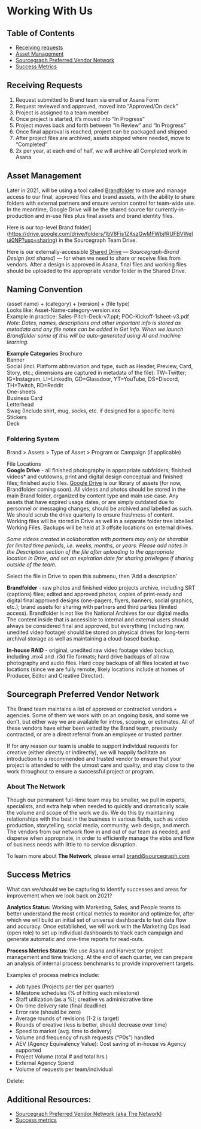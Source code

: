 # Working With Us

## Table of Contents
- [Receiving requests](#receiving-requests)
- [Asset Management](#asset-management)
- [Sourcegraph Preferred Vendor Network](#sourcegraph-preferred-vendor-network)
- [Success Metrics](#success-metrics)

## Receiving Requests

1. Request submitted to Brand team via email or Asana Form
1. Request reviewed and approved, moved into “Approved/On deck”
1. Project is assigned to a team member
1. Once project is started, it’s moved into “In Progress”
1. Project moves back and forth between “In Review” and “In Progress”
1. Once final approval is reached, project can be packaged and shipped
1. After project files are archived, assets shipped where needed, move to “Completed”
1. 2x per year, at each end of half, we will archive all Completed work in Asana


## Asset Management

Later in 2021, will be using a tool called [Brandfolder](https://brandfolder.com/home) to store and manage access to our final, approved files and brand assets, with the ability to share folders with external partners and ensure version control for team-wide use. In the meantime, Google Drive will be the shared source for currently-in-production and in-use files plus final assets and brand identity files.

Here is our top-level Brand folder](https://drive.google.com/drive/folders/1bV8Fis1ZKszGwMFWbjfRUFBVWeIui0NP?usp=sharing) in the Sourcegraph Team Drive.

Here is our externally-accessible [Shared Drive](https://drive.google.com/drive/folders/0AB4h8L66C8qAUk9PVA) — *Sourcegraph-Brand Design (ext shared)* — for when we need to share or receive files from vendors. After a design is approved in Asana, final files and working files should be uploaded to the appropriate vendor folder in the Shared Drive.

## Naming Convention
(asset name) + (category) + (version) + (file type)  
Looks like: Asset-Name-category-version.xxx  
Example in practice: Sales-Pitch-Deck-v7.ppt; POC-Kickoff-1sheet-v3.pdf  
*Note: Dates, names, descriptions and other important info is stored as metadata and any file notes can be added in Get Info. When we launch Brandfolder some of this will be auto-generated using AI and machine learning.*

**Example Categories**
Brochure  
Banner  
Social (incl. Platform abbreviation and type, such as Header, Preview, Card, Story, etc.; dimensions are captured in metadata of the file): TW=Twitter; IG=Instagram, LI=LinkedIn, GD=Glassdoor, YT=YouTube, DS=Discord, TH=Twitch, RD=Reddit  
One-sheets  
Business Card  
Letterhead  
Swag (Include shirt, mug, socks, etc. if designed for a specific item)  
Stickers  
Deck  

### Foldering System
Brand > Assets > Type of Asset > Program or Campaign (if applicable)

File Locations  
**Google Drive** - all finished photography in appropriate subfolders; finished videos* and cutdowns; print and digital design conceptual and finished files; finished audio files. [Google Drive](https://drive.google.com/drive/folders/1bV8Fis1ZKszGwMFWbjfRUFBVWeIui0NP) is our library of assets (for now, Brandfolder coming soon). All videos and photos should be stored in the main Brand folder, organized by content type and main use case. Any assets that have expired usage dates, or are simply outdated due to personnel or messaging changes, should be archived and labelled as such. We should scrub the drive quarterly to ensure freshness of content. Working files will be stored in Drive as well in a separate folder tree labelled Working Files. Backups will be held at 3 offsite locations on external drives.

*Some videos created in collaboration with partners may only be sharable for limited time periods, i.e. weeks, months, or years. Please add notes in the Description section of the file after uploading to the appropriate location in Drive, and set an expiration date for sharing privileges if sharing outside of the team.*

Select the file in Drive to open this submenu, then ‘Add a description’

**Brandfolder** - raw photos and finished video projects archive, including SRT (captions) files; edited and approved photos; copies of print-ready and digital final approved designs (one-pagers, flyers, banners, social graphics, etc.); brand assets for sharing with partners and third parties (limited access). Brandfolder is not like the National Archives for our digital media. The content inside that is accessible to internal and external users should always be considered final and approved, but everything (including raw, unedited video footage) should be stored on physical drives for long-term archival storage as well as maintaining a cloud-based backup.

**In-house RAID** - original, unedited raw video footage video backup, including .mx4 and .r3d file formats; hard drive backups of all raw photography and audio files. Hard copy backups of all files located at two locations (since we are fully remote, likely locations include at homes of Producer, Editor and Creative Director).


## Sourcegraph Preferred Vendor Network
The Brand team maintains a list of approved or contracted vendors + agencies. Some of them we work with on an ongoing basis, and some we don’t, but either way we are available for intros, scoping, or estimates. All of these vendors have either been vetted by the Brand team, previously contracted, or are a direct referral from an employee or trusted partner. 

If for any reason our team is unable to support individual requests for creative (either directly or indirectly), we will happily facilitate an introduction to a recommended and trusted vendor to ensure that your project is attended to with the utmost care and quality, and stay close to the work throughout to ensure a successful project or program. 

### About The Network
Though our permanent full-time team may be smaller, we pull in experts, specialists, and extra help when needed to quickly and dramatically scale the volume and scope of the work we do. We do this by maintaining relationships with the best in the business in various fields, such as video production, storytelling, social media, community, web design, and merch. The vendors from our network flow in and out of our team as needed, and disperse when appropriate, in order to efficiently manage the ebbs and flow of business needs with little to no service disruption.


To learn more about **The Network**, please email brand@sourcegraph.com 


## Success Metrics

What can we/should we be capturing to identify successes and areas for improvement when we look back on 2021?

**Analytics Status:** Working with Marketing, Sales, and People teams to better understand the most critical metrics to monitor and optimize for, after which we will build an initial set of universal dashboards to test data flow and accuracy. Once established, we will work with the Marketing Ops lead (open role) to set up individual dashboards to track each campaign and generate automatic and one-time reports for read-outs.

**Process Metrics Status:** We use Asana and Harvest tor project management and time tracking. At the end of each quarter, we can prepare an analysis of internal process benchmarks to provide improvement targets.

Examples of process metrics include:

- Job types (Projects per tier per quarter)
- Milestone schedules (% of hitting each milestone)
- Staff utilization (as a %); creative vs administrative time
- On-time delivery rate (final deadline)
- Error rate (should be zero)
- Average rounds of revisions (1-2 is target)
- Rounds of creative (less is better, should decrease over time)
- Speed to market (avg. time to delivery)
- Volume and frequency of rush requests (“P0s”) handled
- AEV (Agency Equivalency Value): Cost saving of in-house vs Agency supported
- Project Volume (total # and total hrs.)
- External Agency Spend
- Volume of requests per team/individual

Delete:
## Additional Resources:
- [Sourcegraph Preferred Vendor Network (aka The Network)](the_network.md)  
- [Success metrics](success_metrics.md)  
